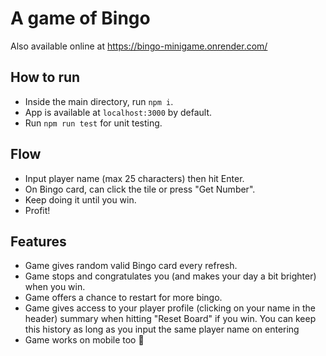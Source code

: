 # A game of Bingo

Also available online at https://bingo-minigame.onrender.com/

## How to run

- Inside the main directory, run `npm i`.
- App is available at `localhost:3000` by default.
- Run `npm run test` for unit testing.

## Flow

- Input player name (max 25 characters) then hit Enter.
- On Bingo card, can click the tile or press "Get Number".
- Keep doing it until you win.
- Profit!

## Features

- Game gives random valid Bingo card every refresh.
- Game stops and congratulates you (and makes your day a bit brighter) when you win.
- Game offers a chance to restart for more bingo.
- Game gives access to your player profile (clicking on your name in the header) summary when hitting "Reset Board" if you win. You can keep this history as long as you input the same player name on entering
- Game works on mobile too 🤞
